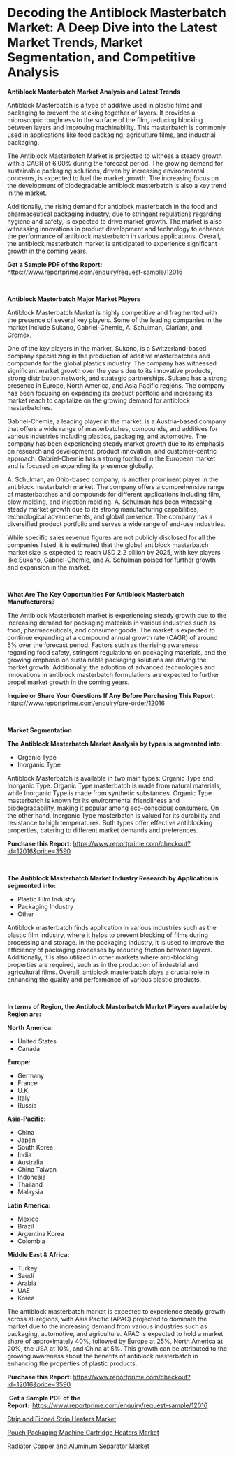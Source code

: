<p><h1>Decoding the Antiblock Masterbatch Market: A Deep Dive into the Latest Market Trends, Market Segmentation, and Competitive Analysis</h1></p><p><strong>Antiblock Masterbatch Market Analysis and Latest Trends</strong></p>
<p><p>Antiblock Masterbatch is a type of additive used in plastic films and packaging to prevent the sticking together of layers. It provides a microscopic roughness to the surface of the film, reducing blocking between layers and improving machinability. This masterbatch is commonly used in applications like food packaging, agriculture films, and industrial packaging.</p><p>The Antiblock Masterbatch Market is projected to witness a steady growth with a CAGR of 6.00% during the forecast period. The growing demand for sustainable packaging solutions, driven by increasing environmental concerns, is expected to fuel the market growth. The increasing focus on the development of biodegradable antiblock masterbatch is also a key trend in the market.</p><p>Additionally, the rising demand for antiblock masterbatch in the food and pharmaceutical packaging industry, due to stringent regulations regarding hygiene and safety, is expected to drive market growth. The market is also witnessing innovations in product development and technology to enhance the performance of antiblock masterbatch in various applications. Overall, the antiblock masterbatch market is anticipated to experience significant growth in the coming years.</p></p>
<p><strong>Get a Sample PDF of the Report:&nbsp;</strong> <a href="https://www.reportprime.com/enquiry/request-sample/12016">https://www.reportprime.com/enquiry/request-sample/12016</a></p>
<p>&nbsp;</p>
<p><strong>Antiblock Masterbatch Major Market Players</strong></p>
<p><p>Antiblock Masterbatch Market is highly competitive and fragmented with the presence of several key players. Some of the leading companies in the market include Sukano, Gabriel-Chemie, A. Schulman, Clariant, and Cromex. </p><p>One of the key players in the market, Sukano, is a Switzerland-based company specializing in the production of additive masterbatches and compounds for the global plastics industry. The company has witnessed significant market growth over the years due to its innovative products, strong distribution network, and strategic partnerships. Sukano has a strong presence in Europe, North America, and Asia Pacific regions. The company has been focusing on expanding its product portfolio and increasing its market reach to capitalize on the growing demand for antiblock masterbatches.</p><p>Gabriel-Chemie, a leading player in the market, is a Austria-based company that offers a wide range of masterbatches, compounds, and additives for various industries including plastics, packaging, and automotive. The company has been experiencing steady market growth due to its emphasis on research and development, product innovation, and customer-centric approach. Gabriel-Chemie has a strong foothold in the European market and is focused on expanding its presence globally.</p><p>A. Schulman, an Ohio-based company, is another prominent player in the antiblock masterbatch market. The company offers a comprehensive range of masterbatches and compounds for different applications including film, blow molding, and injection molding. A. Schulman has been witnessing steady market growth due to its strong manufacturing capabilities, technological advancements, and global presence. The company has a diversified product portfolio and serves a wide range of end-use industries.</p><p>While specific sales revenue figures are not publicly disclosed for all the companies listed, it is estimated that the global antiblock masterbatch market size is expected to reach USD 2.2 billion by 2025, with key players like Sukano, Gabriel-Chemie, and A. Schulman poised for further growth and expansion in the market.</p></p>
<p>&nbsp;</p>
<p><strong>What Are The Key Opportunities For Antiblock Masterbatch Manufacturers?</strong></p>
<p><p>The Antiblock Masterbatch market is experiencing steady growth due to the increasing demand for packaging materials in various industries such as food, pharmaceuticals, and consumer goods. The market is expected to continue expanding at a compound annual growth rate (CAGR) of around 5% over the forecast period. Factors such as the rising awareness regarding food safety, stringent regulations on packaging materials, and the growing emphasis on sustainable packaging solutions are driving the market growth. Additionally, the adoption of advanced technologies and innovations in antiblock masterbatch formulations are expected to further propel market growth in the coming years.</p></p>
<p><strong>Inquire or Share Your Questions If Any Before Purchasing This Report:</strong> <a href="https://www.reportprime.com/enquiry/pre-order/12016">https://www.reportprime.com/enquiry/pre-order/12016</a></p>
<p>&nbsp;</p>
<p><strong>Market Segmentation</strong></p>
<p><strong>The Antiblock Masterbatch Market Analysis by types is segmented into:</strong></p>
<p><ul><li>Organic Type</li><li>Inorganic Type</li></ul></p>
<p><p>Antiblock Masterbatch is available in two main types: Organic Type and Inorganic Type. Organic Type masterbatch is made from natural materials, while Inorganic Type is made from synthetic substances. Organic Type masterbatch is known for its environmental friendliness and biodegradability, making it popular among eco-conscious consumers. On the other hand, Inorganic Type masterbatch is valued for its durability and resistance to high temperatures. Both types offer effective antiblocking properties, catering to different market demands and preferences.</p></p>
<p><strong>Purchase this Report:&nbsp;</strong><a href="https://www.reportprime.com/checkout?id=12016&price=3590">https://www.reportprime.com/checkout?id=12016&price=3590</a></p>
<p>&nbsp;</p>
<p><strong>The Antiblock Masterbatch Market Industry Research by Application is segmented into:</strong></p>
<p><ul><li>Plastic Film Industry</li><li>Packaging Industry</li><li>Other</li></ul></p>
<p><p>Antiblock masterbatch finds application in various industries such as the plastic film industry, where it helps to prevent blocking of films during processing and storage. In the packaging industry, it is used to improve the efficiency of packaging processes by reducing friction between layers. Additionally, it is also utilized in other markets where anti-blocking properties are required, such as in the production of industrial and agricultural films. Overall, antiblock masterbatch plays a crucial role in enhancing the quality and performance of various plastic products.</p></p>
<p>&nbsp;</p>
<p><strong>In terms of Region, the Antiblock Masterbatch Market Players available by Region are:</strong></p>
<p>
    <p> <strong> North America: </strong>
        <ul>
            <li>United States</li>
            <li>Canada</li>
        </ul>
        </p> 
    <p> <strong> Europe: </strong>
        <ul>
            <li>Germany</li>
            <li>France</li>
            <li>U.K.</li>
            <li>Italy</li>
            <li>Russia</li>
        </ul>
        </p> 
    <p> <strong> Asia-Pacific: </strong>
        <ul>
            <li>China</li>
            <li>Japan</li>
            <li>South Korea</li>
            <li>India</li>
            <li>Australia</li>
            <li>China Taiwan</li>
            <li>Indonesia</li>
            <li>Thailand</li>
            <li>Malaysia</li>
        </ul>
        </p> 
    <p> <strong> Latin America: </strong>
        <ul>
            <li>Mexico</li>
            <li>Brazil</li>
            <li>Argentina Korea</li>
            <li>Colombia</li>
        </ul>
        </p> 
    <p> <strong> Middle East & Africa: </strong>
        <ul>
            <li>Turkey</li>
            <li>Saudi</li>
            <li>Arabia</li>
            <li>UAE</li>
            <li>Korea</li>
        </ul>
    </p>
    </p>
<p><p>The antiblock masterbatch market is expected to experience steady growth across all regions, with Asia Pacific (APAC) projected to dominate the market due to the increasing demand from various industries such as packaging, automotive, and agriculture. APAC is expected to hold a market share of approximately 40%, followed by Europe at 25%, North America at 20%, the USA at 10%, and China at 5%. This growth can be attributed to the growing awareness about the benefits of antiblock masterbatch in enhancing the properties of plastic products.</p></p>
<p><strong>Purchase this Report: </strong><a href="https://www.reportprime.com/checkout?id=12016&price=3590">https://www.reportprime.com/checkout?id=12016&price=3590</a></p>
<p>&nbsp;<strong>Get a Sample PDF of the Report:&nbsp;&nbsp;</strong><a href="https://www.reportprime.com/enquiry/request-sample/12016">https://www.reportprime.com/enquiry/request-sample/12016</a></p>
<p><strong></strong></p>
<p><p><a href="https://view.publitas.com/reportprime-1/strip-and-finned-strip-heaters-market-size-share-trends-analysis-report-by-application-regional-outlook-competitive-strategies-and-segment-forecasts-2023-2030/">Strip and Finned Strip Heaters Market</a></p><p><a href="https://view.publitas.com/reportprime-1/pouch-packaging-machine-cartridge-heaters-market-size-share-trends-analysis-report-by-application-regional-outlook-competitive-strategies-and-segment-forecasts-2023-2030/">Pouch Packaging Machine Cartridge Heaters Market</a></p><p><a href="https://view.publitas.com/reportprime-1/radiator-copper-and-aluminum-separator-market-size-growth-and-forecast-from-2023-2030/">Radiator Copper and Aluminum Separator Market</a></p></p>